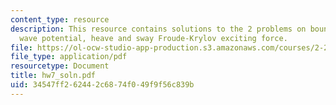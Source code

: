 ```yaml
---
content_type: resource
description: This resource contains solutions to the 2 problems on boundary conditions,
  wave potential, heave and sway Froude-Krylov exciting force.
file: https://ol-ocw-studio-app-production.s3.amazonaws.com/courses/2-22-design-principles-for-ocean-vehicles-13-42-spring-2005/34547ff262442c6874f049f9f56c839b_hw7_soln.pdf
file_type: application/pdf
resourcetype: Document
title: hw7_soln.pdf
uid: 34547ff2-6244-2c68-74f0-49f9f56c839b
---
```

